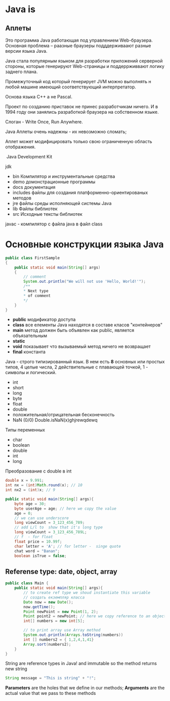 # Java is 

## Аплеты 
Это программа Java работающая под управлением Web-браузера. Основная проблема – раазные браузеры подддерживаают разные версии языка Java. 

Java стала популярным языком для разработки приложений серверной стороны, которые генерируют Web-страницы и поддеррживвают логику заднего плана.

Промежуточный код который генерирует JVM можно выполнять н любой машине имеющий соответствующий интерпретатор. 

Основа языка C++ а не Pascal.  

Проект по созданию приставок не принес разработчикам ничего. И в 1994 году они занялись разработкой браузера на собственном языке. 

Слоган - Write Once, Run Anywhere.

Java Аплеты очень надежны - их невозможно сломать;

Аплет может модифицировать только свою ограниченную область отображения. 

 Java Development Kit

jdk 
- bin 	Компилятор и инструментальные средства
- demo 	домонстрационные программы 
- docs	документация 
- includes	файлы для создания платформенно-ориентированых методов
- jre	файлы среды исполняющей системы Java
- lib	Файлы библиотек
- src 	Исходные тексты библиотек 

javac - компилятор с файла java в файл class

# Основные конструкции языка Java
```java 
public class FirstSample
{
	public static void main(String[] args)
	{
		// comment 
		System.out.println("We will not use 'Hello, World!'");
		/**
		* Next type
		* of comment
		*/
	}
}
```
- **public** модификатор доступа 
- **class** все елементы Java находятся в составе класов "контейнеров"
- **main** метод должен быть объявлен как public, является объязательным
- **static** 
- **void** показывает что вызываемый метод ничего не возвращает
- **final** константа

Java - строго типизированный язык. В нем есть **8** основных или простых типов, 4 целые числа, 2 действительные с плавающей точкой, 1 - символы и логический. 
- int 
- short 
- long 
- byte
- float 
- double 
- положительная/отрицательная бесконечность
- NaN (0/0) Double.isNaN(x)ghjrewqdewq

Типы переменных 
- char 
- boolean
- double 
- int 
- long 

Преобразование с double в int 
```java 
double x = 9.991;
int nx = (int)Math.round(x); // 10
int nx2 = (int)x; // 9 
``` 

```java
public static void main(String[] args){
	byte age = 30;
	byte userAge = age; // here we copy the value
	age = 0;
	// we can use underscore
	long viewCount = 3_123_456_789;
	// add L/l to  show that it's long type 
	long viewCount = 3_123_456_789L;
	// f  - for float 
	float price = 10.99f;
	char letter = 'A'; // for letter -  singe quote 
	chat word = "Banan";
	boolean isTrue = false;

```

## Referense type: date, object, array 

```java
public class Main { 
	public static void main(String[] args){
		// to create ref type we shoud instantiate this variable 
		// создать екземпляр класса
		Date now = new Date();
		now.getTime();
		Point newPoint = new Point(1, 2);
		Point point2 = newPoint; // here we copy reference to an object in memory 
		int[] numbers = new int[5];

		// to print array use Array method 
		System.out.println(Arrays.toString(numbers))
		int [] numbers2 = { 1,2,4,1,41}
		Array.sort(numbers2);
	}
}
```

String are reference types in Java! and immutable so the method returns new string

```java 
String message = "This is string" + "!";
```
**Parameters** are the holes that we define in our methods; 
**Arguments** are the actual value that we pass to these methods 
